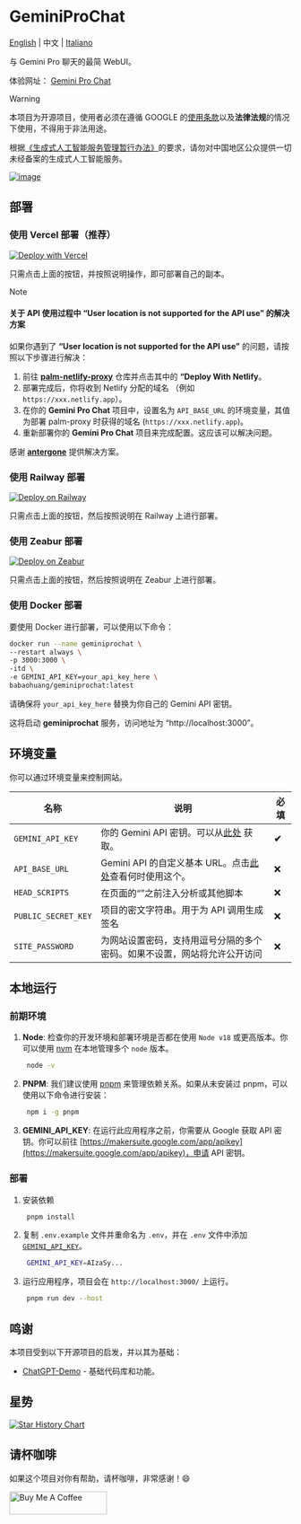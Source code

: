 # GeminiProChat

[English](README.md) | 中文 | [Italiano](README_it.md)

与 Gemini Pro 聊天的最简 WebUI。

体验网址： [Gemini Pro Chat](https://www.geminiprochat.com)

> [!WARNING]
> 本项目为开源项目，使用者必须在遵循 GOOGLE 的[使用条款](https://ai.google.dev/terms)以及**法律法规**的情况下使用，不得用于非法用途。
> 
> 根据[《生成式人工智能服务管理暂行办法》](http://www.cac.gov.cn/2023-07/13/c_1690898327029107.htm)的要求，请勿对中国地区公众提供一切未经备案的生成式人工智能服务。

[![image](https://github.com/babaohuang/GeminiProChat/assets/559171/d02fd440-401a-410d-a112-4b10935624c6)](https://www.geminiprochat.com)

## 部署

### 使用 Vercel 部署（推荐）

[![Deploy with Vercel](https://vercel.com/button)](https://vercel.com/new/clone?repository-url=https://github.com/babaohuang/GeminiProChat&env=GEMINI_API_KEY&envDescription=Google%20API%20Key%20for%20GeminiProChat&envLink=https://makersuite.google.com/app/apikey&project-name=gemini-pro-chat&repository-name=gemini-pro-chat&demo-title=Gemini%20Pro%20Chat&demo-description=Minimal%20web%20UI%20for%20Gemini%20Pro.&demo-url=https%3A%2F%2Fgeminiprochat.com&demo-image=https%3A%2F%2Fgeminiprochat.com%2Ficon.svg)

只需点击上面的按钮，并按照说明操作，即可部署自己的副本。

> [!NOTE]
> #### 关于 API 使用过程中 “User location is not supported for the API use” 的解决方案
> 如果你遇到了 **“User location is not supported for the API use”** 的问题，请按照以下步骤进行解决：
>
> 1. 前往 [**palm-netlify-proxy**](https://github.com/antergone/palm-netlify-proxy) 仓库并点击其中的 **“Deploy With Netlify**。
> 2. 部署完成后，你将收到 Netlify 分配的域名 （例如 `https://xxx.netlify.app`）。
> 3. 在你的 **Gemini Pro Chat** 项目中，设置名为 `API_BASE_URL` 的环境变量，其值为部署 palm-proxy 时获得的域名 (`https://xxx.netlify.app`)。
> 4. 重新部署你的 **Gemini Pro Chat** 项目来完成配置。这应该可以解决问题。
>
> 感谢 [**antergone**](https://github.com/antergone/palm-netlify-proxy) 提供解决方案。

### 使用 Railway 部署

[![Deploy on Railway](https://railway.app/button.svg)](https://railway.app/template/v9QL5u?referralCode=tSzmIe)

只需点击上面的按钮，然后按照说明在 Railway 上进行部署。

### 使用 Zeabur 部署

[![Deploy on Zeabur](https://zeabur.com/button.svg)](https://zeabur.com/templates/1103PJ)

只需点击上面的按钮，然后按照说明在 Zeabur 上进行部署。

### 使用 Docker 部署

要使用 Docker 进行部署，可以使用以下命令：

```bash
docker run --name geminiprochat \
--restart always \
-p 3000:3000 \
-itd \
-e GEMINI_API_KEY=your_api_key_here \
babaohuang/geminiprochat:latest
```
请确保将 `your_api_key_here` 替换为你自己的 Gemini API 密钥。

这将启动 **geminiprochat** 服务，访问地址为 “http://localhost:3000”。

## 环境变量

你可以通过环境变量来控制网站。

| 名称 | 说明 | 必填 |
| --- | --- | --- |
| `GEMINI_API_KEY` | 你的 Gemini API 密钥。可以从[此处](https://makersuite.google.com/app/apikey) 获取。| **✔** |
| `API_BASE_URL` | Gemini API 的自定义基本 URL。点击[此处](https://github.com/babaohuang/GeminiProChat/README_cn.md#solution-for-user-location-is-not-supported-for-the-api-use)查看何时使用这个。| ❌ |
| `HEAD_SCRIPTS` | 在页面的“</head>”之前注入分析或其他脚本 | ❌ |
| `PUBLIC_SECRET_KEY` | 项目的密文字符串。用于为 API 调用生成签名 | ❌ |
| `SITE_PASSWORD` | 为网站设置密码，支持用逗号分隔的多个密码。如果不设置，网站将允许公开访问 | ❌ |

## 本地运行

### 前期环境
1. **Node**: 检查你的开发环境和部署环境是否都在使用 `Node v18` 或更高版本。你可以使用 [nvm](https://github.com/nvm-sh/nvm) 在本地管理多个 `node` 版本。

   ```bash
    node -v
   ```

2. **PNPM**: 我们建议使用 [pnpm](https://pnpm.io/) 来管理依赖关系。如果从未安装过 pnpm，可以使用以下命令进行安装：

   ```bash
    npm i -g pnpm
   ```

3. **GEMINI_API_KEY**: 在运行此应用程序之前，你需要从 Google 获取 API 密钥。你可以前往 [https://makersuite.google.com/app/apikey](https://makersuite.google.com/app/apikey)，申请 API 密钥。

### 部署

1. 安装依赖

   ```bash
    pnpm install
   ```

2. 复制 `.env.example` 文件并重命名为 `.env`，并在 `.env` 文件中添加 [`GEMINI_API_KEY`](https://makersuite.google.com/app/apikey)。

   ```bash
    GEMINI_API_KEY=AIzaSy...
   ```

3. 运行应用程序，项目会在 `http://localhost:3000/` 上运行。

   ```bash
    pnpm run dev --host
   ```

## 鸣谢

本项目受到以下开源项目的启发，并以其为基础：

- [ChatGPT-Demo](https://github.com/anse-app/chatgpt-demo) - 基础代码库和功能。

## 星势

[![Star History Chart](https://api.star-history.com/svg?repos=babaohuang/geminiprochat&type=Timeline)](https://star-history.com/#babaohuang/geminiprochat&Timeline)

## 请杯咖啡

如果这个项目对你有帮助，请杯咖啡，非常感谢！😄

<a href="https://www.buymeacoffee.com/babaohuang" target="_blank"><img src="https://cdn.buymeacoffee.com/buttons/default-orange.png" alt="Buy Me A Coffee" height="41" width="174"></a>
